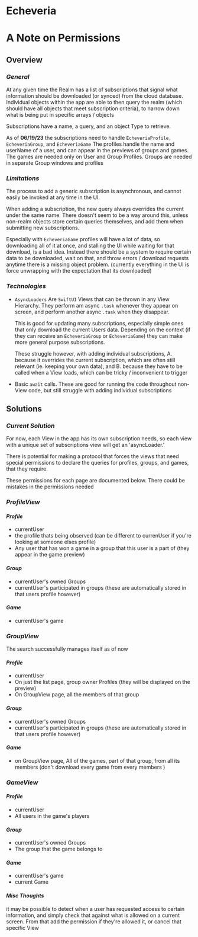 # **Echeveria**

# **A Note on Permissions**

## **Overview**

### **_General_**

At any given time the Realm has a list of subscriptions that signal what information should be downloaded (or synced) from the cloud database. Individual objects within the app are able to then query the realm (which should have all objects that meet subscription criteria), to narrow down what is being put in specific arrays / objects

Subscriptions have a name, a query, and an object Type to retrieve.

As of **06/19/23** the subscriptions need to handle `EcheveriaProfile, EcheveriaGroup`, and `EcheveriaGame` The profiles handle the name and userName of a user, and can appear in the previews of groups and games. The games are needed only on User and Group Profiles. Groups are needed in separate Group windows and profiles

### **_Limitations_**

The process to add a generic subscription is asynchronous, and cannot easily be invoked at any time in the UI.

When adding a subscription, the new query always overrides the current under the same name. There doesn't seem to be a way around this, unless non-realm objects store certain queries themselves, and add them when submitting new subscriptions.

Especially with `EcheveriaGame` profiles will have a lot of data, so downloading all of it at once, and stalling the UI while waiting for that download, is a bad idea. Instead there should be a system to require certain data to be downloaded, wait on that, and throw errors / download requests anytime there is a missing object problem. (currently everything in the UI is force unwrapping with the expectation that its downloaded)

### **_Technologies_**

- `AsyncLoaders` Are `SwiftUI` Views that can be thrown in any View Hierarchy. They perform am async `.task` whenever they appear on screen, and perform another async `.task` when they disappear.

  This is good for updating many subscriptions, especially simple ones that only download the current Users data. Depending on the context (if they can receive an `EcheveriaGroup` or `EcheveriaGame`) they can make more general purpose subscriptions.

  These struggle however, with adding individual subscriptions, A. because it overrides the current subscription, which are often still relevant (ie. keeping your own data), and B. because they have to be called when a View loads, which can be tricky / inconvenient to trigger

- Basic `await` calls. These are good for running the code throughout non-View code, but still struggle with adding individual subscriptions

## **Solutions**

### **_Current Solution_**

For now, each View in the app has its own subscription needs, so each view with a unique set of subscriptions view will get an 'asyncLoader.'

There is potential for making a protocol that forces the views that need special permissions to declare the queries for profiles, groups, and games, that they require.

These permissions for each page are documented below.
There could be mistakes in the permissions needed

### **_ProfileView_**

#### _Profile_

- currentUser
- the profile thats being observed (can be different to currenUser if you're looking at someone elses profile)
- Any user that has won a game in a group that this user is a part of (they appear in the game preview)

#### _Group_

- currentUser's owned Groups
- currentUser's participated in groups (these are automatically stored in that users profile however)

#### _Game_

- currentUser's game

### **_GroupView_**

The search successfully manages itself as of now

#### _Profile_

- currentUser
- On just the list page, group owner Profiles (they will be displayed on the preview)
- On GroupView page, all the members of that group

#### _Group_

- currentUser's owned Groups
- currentUser's participated in groups (these are automatically stored in that users profile however)

#### _Game_

- on GroupView page, All of the games, part of that group, from all its members (don't download every game from every members )

### **_GameView_**

#### _Profile_

- currentUser
- All users in the game's players

#### _Group_

- currentUser's owned Groups
- The group that the game belongs to

#### _Game_

- currentUser's game
- current Game

#### _Misc Thoughts_

it may be possible to detect when a user has requested access to certain information, and simply check that against what is allowed on a current screen. From that add the permission if they're allowed it, or cancel that specific View
